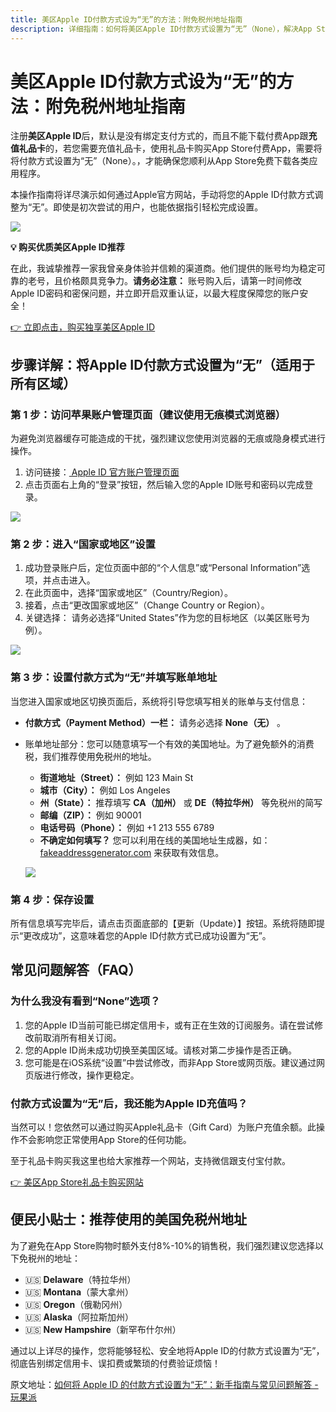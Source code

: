 ```yaml
---
title: 美区Apple ID付款方式设为“无”的方法：附免税州地址指南
description: 详细指南：如何将美区Apple ID付款方式设置为“无”（None），解决App Store下载与充值限制，并提供免税州地址填写建议。
---
```


# 美区Apple ID付款方式设为“无”的方法：附免税州地址指南

注册**美区Apple ID**后，默认是没有绑定支付方式的，而且不能下载付费App跟**充值礼品卡**的，若您需要充值礼品卡，使用礼品卡购买App Store付费App，需要将将付款方式设置为“无”（None）。，才能确保您顺利从App Store免费下载各类应用程序。

本操作指南将详尽演示如何通过Apple官方网站，手动将您的Apple ID付款方式调整为“无”。即使是初次尝试的用户，也能依据指引轻松完成设置。

![](https://img.muooy.com/img/1/2025/07/03/6866410e073a2.webp)

**💡 购买优质美区Apple ID推荐**

在此，我诚挚推荐一家我曾亲身体验并信赖的渠道商。他们提供的账号均为稳定可靠的老号，且价格颇具竞争力。**请务必注意：** 账号购入后，请第一时间修改Apple ID密码和密保问题，并立即开启双重认证，以最大程度保障您的账户安全！

<a href="https://shop.muooy.com/" target="_blank" rel="noreferrer"><el-button color="#626aef" plain>👉 立即点击，购买独享美区Apple ID</el-button></a>

## 步骤详解：将Apple ID付款方式设置为“无”（适用于所有区域）

### 第 1 步：访问苹果账户管理页面（建议使用无痕模式浏览器）

为避免浏览器缓存可能造成的干扰，强烈建议您使用浏览器的无痕或隐身模式进行操作。

1. 访问链接：[ Apple ID 官方账户管理页面](https://applexp.com/golink?url=https://account.apple.com/)
2. 点击页面右上角的“登录”按钮，然后输入您的Apple ID账号和密码以完成登录。

![](https://jsd.gog.email/npm//daliyuer-static@1.0.38/image/2025/an1/20250511161907.png)

### 第 2 步：进入“国家或地区”设置

1. 成功登录账户后，定位页面中部的“个人信息”或“Personal Information”选项，并点击进入。
2. 在此页面中，选择“国家或地区”（Country/Region）。
3. 接着，点击“更改国家或地区”（Change Country or Region）。
4. 关键选择： 请务必选择“United States”作为您的目标地区（以美区账号为例）。

![](https://jsd.gog.email/npm//daliyuer-static@1.0.38/image/2025/an1/20250511162039.png)

### **第 3 步：设置付款方式为“无”并填写账单地址**

当您进入国家或地区切换页面后，系统将引导您填写相关的账单与支付信息：

- **付款方式（Payment Method）一栏：** 请务必选择 **None（无）** 。

- 账单地址部分：您可以随意填写一个有效的美国地址。为了避免额外的消费税，我们推荐使用免税州的地址。

   - **街道地址（Street）：** 例如 123 Main St
  - **城市（City）：** 例如 Los Angeles
  - **州（State）：** 推荐填写 **CA（加州）** 或 **DE（特拉华州）** 等免税州的简写
  - **邮编（ZIP）：** 例如 90001
  - **电话号码（Phone）：** 例如 +1 213 555 6789
  - **不确定如何填写？** 您可以利用在线的美国地址生成器，如：[fakeaddressgenerator.com](https://applexp.com/golink?url=https://fakeaddressgenerator.com/) 来获取有效信息。
  
  ![](https://jsd.gog.email/npm//daliyuer-static@1.0.38/image/2025/an1/20250511162224.png)

### 第 4 步：保存设置

所有信息填写完毕后，请点击页面底部的【更新（Update）】按钮。系统将随即提示“更改成功”，这意味着您的Apple ID付款方式已成功设置为“无”。

## 常见问题解答（FAQ）

### 为什么我没有看到“None”选项？

1. 您的Apple ID当前可能已绑定信用卡，或有正在生效的订阅服务。请在尝试修改前取消所有相关订阅。
2. 您的Apple ID尚未成功切换至美国区域。请核对第二步操作是否正确。
3. 您可能是在iOS系统“设置”中尝试修改，而非App Store或网页版。建议通过网页版进行修改，操作更稳定。

### 付款方式设置为“无”后，我还能为Apple ID充值吗？

当然可以！您依然可以通过购买Apple礼品卡（Gift Card）为账户充值余额。此操作不会影响您正常使用App Store的任何功能。

至于礼品卡购买我这里也给大家推荐一个网站，支持微信跟支付宝付款。

<a href="https://shop.muooy.com/" target="_blank" rel="noreferrer"><el-button color="#626aef" plain>👉 美区App Store礼品卡购买网站</el-button></a>

##  便民小贴士：推荐使用的美国免税州地址

为了避免在App Store购物时额外支付8%-10%的销售税，我们强烈建议您选择以下免税州的地址：

- 🇺🇸 **Delaware**（特拉华州）
- 🇺🇸 **Montana**（蒙大拿州）
- 🇺🇸 **Oregon**（俄勒冈州）
- 🇺🇸 **Alaska**（阿拉斯加州）
- 🇺🇸 **New Hampshire**（新罕布什尔州）

通过以上详尽的操作，您将能够轻松、安全地将Apple ID的付款方式设置为“无”，彻底告别绑定信用卡、误扣费或繁琐的付费验证烦恼！

原文地址：[如何将 Apple ID 的付款方式设置为“无”：新手指南与常见问题解答 - 玩果派](https://applexp.com/79.html)
